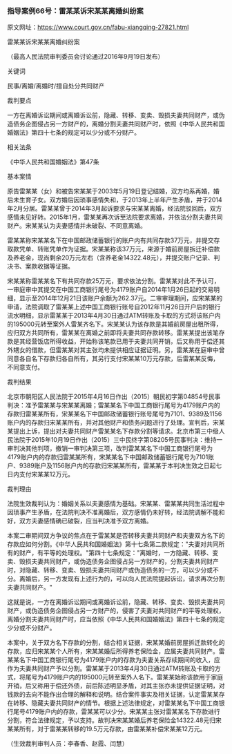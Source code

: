### 指导案例66号：雷某某诉宋某某离婚纠纷案
原文网址：https://www.court.gov.cn/fabu-xiangqing-27821.html

雷某某诉宋某某离婚纠纷案

（最高人民法院审判委员会讨论通过2016年9月19日发布）

关键词

民事/离婚/离婚时/擅自处分共同财产

裁判要点

一方在离婚诉讼期间或离婚诉讼前，隐藏、转移、变卖、毁损夫妻共同财产，或伪造债务企图侵占另一方财产的，离婚分割夫妻共同财产时，依照《中华人民共和国婚姻法》第四十七条的规定可以少分或不分财产。

相关法条

《中华人民共和国婚姻法》第47条

基本案情

原告雷某某（女）和被告宋某某于2003年5月19日登记结婚，双方均系再婚，婚后未生育子女。双方婚后因琐事感情失和，于2013年上半年产生矛盾，并于2014年2月分居。雷某某曾于2014年3月起诉要求与宋某某离婚，经法院驳回后，双方感情未见好转。2015年1月，雷某某再次诉至法院要求离婚，并依法分割夫妻共同财产。宋某某认为夫妻感情并未破裂、不同意离婚。

雷某某称宋某某名下在中国邮政储蓄银行的账户内有共同存款37万元，并提交存取款凭单、转账凭单作为证据。宋某某称该37万元，来源于婚前房屋拆迁补偿款及养老金，现尚剩余20万元左右（含养老金14322.48元），并提交账户记录、判决书、案款收据等证据。

宋某某称雷某某名下有共同存款25万元，要求依法分割。雷某某对此不予认可，一审庭审中其提交在中国工商银行尾号为4179账户自2014年1月26日起的交易明细，显示至2014年12月21日该账户余额为262.37元。二审审理期间，应宋某某的申请，法院调取了雷某某上述中国工商银行账号自2012年11月26日开户后的银行流水明细，显示雷某某于2013年4月30日通过ATM转账及卡取的方式将该账户内的195000元转至案外人雷某齐名下。宋某某认为该存款是其婚前房屋出租所得，应归双方共同所有，雷某某在离婚之前即将夫妻共同存款转移。雷某某提出该笔存款是其经营饭店所得收益，开始称该笔款已用于夫妻共同开销，后又称用于偿还其外甥女的借款，但雷某某对其主张均未提供相应证据证明。另，雷某某在庭审中曾同意各自名下存款归各自所有，其另行支付宋某某10万元存款，后雷某某反悔，不同意支付。

裁判结果

北京市朝阳区人民法院于2015年4月16日作出（2015）朝民初字第04854号民事判决：准予雷某某与宋某某离婚；雷某某名下中国工商银行尾号为4179账户内的存款归雷某某所有，宋某某名下中国邮政储蓄银行账号尾号为7101、9389及1156账户内的存款归宋某某所有，并对其他财产和债务问题进行了处理。宣判后，宋某某提出上诉，提出对夫妻共同财产雷某某名下存款分割等请求。北京市第三中级人民法院于2015年10月19日作出（2015）三中民终字第08205号民事判决：维持一审判决其他判项，撤销一审判决第三项，改判雷某某名下中国工商银行尾号为4179账户内的存款归雷某某所有，宋某某名下中国邮政储蓄银行尾号为7101账户、9389账户及1156账户内的存款归宋某某所有，雷某某于本判决生效之日起七日内支付宋某某12万元。

裁判理由

法院生效裁判认为：婚姻关系以夫妻感情为基础。宋某某、雷某某共同生活过程中因琐事产生矛盾，在法院判决不准离婚后，双方感情仍未好转，经法院调解不能和好，双方夫妻感情确已破裂，应当判决准予双方离婚。

本案二审期间双方争议的焦点在于雷某某是否转移夫妻共同财产和夫妻双方名下的存款应如何分割。《中华人民共和国婚姻法》第十七条第二款规定："夫妻对共同所有的财产，有平等的处理权。"第四十七条规定："离婚时，一方隐藏、转移、变卖、毁损夫妻共同财产，或伪造债务企图侵占另一方财产的，分割夫妻共同财产时，对隐藏、转移、变卖、毁损夫妻共同财产或伪造债务的一方，可以少分或不分。离婚后，另一方发现有上述行为的，可以向人民法院提起诉讼，请求再次分割夫妻共同财产。"

这就是说，一方在离婚诉讼期间或离婚诉讼前，隐藏、转移、变卖、毁损夫妻共同财产，或伪造债务企图侵占另一方财产的，侵害了夫妻对共同财产的平等处理权，离婚分割夫妻共同财产时，应当依照《中华人民共和国婚姻法》第四十七条的规定少分或不分财产。

本案中，关于双方名下存款的分割，结合相关证据，宋某某婚前房屋拆迁款转化的存款，应归宋某某个人所有，宋某某婚后所得养老保险金，应属夫妻共同财产。雷某某名下中国工商银行尾号为4179账户内的存款为夫妻关系存续期间的收入，应作为夫妻共同财产予以分割。雷某某于2013年4月30日通过ATM转账及卡取的方式，将尾号为4179账户内的195000元转至案外人名下。雷某某始称该款用于家庭开销，后又称用于偿还外债，前后陈述明显矛盾，对其主张亦未提供证据证明，对钱款的去向不能作出合理的解释和说明。结合案件事实及相关证据，认定雷某某存在转移、隐藏夫妻共同财产的情节。根据上述法律规定，对雷某某名下中国工商银行尾号4179账户内的存款，雷某某可以少分。宋某某主张对雷某某名下存款进行分割，符合法律规定，予以支持。故判决宋某某婚后养老保险金14322.48元归宋某某所有，对于雷某某转移的19.5万元存款，由雷某某补偿宋某某12万元。

（生效裁判审判人员：李春香、赵霞、闫慧）

